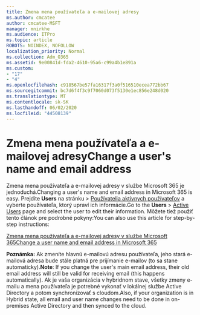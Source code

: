 ```yaml
---
title: Zmena mena používateľa a e-mailovej adresy
ms.author: cmcatee
author: cmcatee-MSFT
manager: mnirkhe
ms.audience: ITPro
ms.topic: article
ROBOTS: NOINDEX, NOFOLLOW
localization_priority: Normal
ms.collection: Adm_O365
ms.assetid: 9e00841d-fda2-4610-95a6-c99a4b1e891a
ms.custom:
- "17"
- "4"
ms.openlocfilehash: c918567be57fa16317f3a0f516510ecea772bb67
ms.sourcegitcommit: bc7d6f4f3c9f7060d073f5130e1ec856e248d020
ms.translationtype: MT
ms.contentlocale: sk-SK
ms.lasthandoff: 06/02/2020
ms.locfileid: "44508139"
---
```

# <a name="change-a-users-name-and-email-address"></a><span data-ttu-id="351eb-102">Zmena mena používateľa a e-mailovej adresy</span><span class="sxs-lookup"><span data-stu-id="351eb-102">Change a user's name and email address</span></span>

<span data-ttu-id="351eb-103">Zmena mena používateľa a e-mailovej adresy v službe Microsoft 365 je jednoduchá.</span><span class="sxs-lookup"><span data-stu-id="351eb-103">Changing a user's name and email address in Microsoft 365 is easy.</span></span> <span data-ttu-id="351eb-104">Prejdite **Users** na stránku \> [Používatelia aktívnych používateľov](https://go.microsoft.com/fwlink/p/?linkid=834822) a vyberte používateľa, ktorý upraví ich informácie.</span><span class="sxs-lookup"><span data-stu-id="351eb-104">Go to the **Users** \> [Active Users](https://go.microsoft.com/fwlink/p/?linkid=834822) page and select the user to edit their information.</span></span> <span data-ttu-id="351eb-105">Môžete tiež použiť tento článok pre podrobné pokyny:</span><span class="sxs-lookup"><span data-stu-id="351eb-105">You can also use this article for step-by-step instructions:</span></span>
  
[<span data-ttu-id="351eb-106">Zmena mena používateľa a e-mailovej adresy v službe Microsoft 365</span><span class="sxs-lookup"><span data-stu-id="351eb-106">Change a user name and email address in Microsoft 365</span></span>](https://docs.microsoft.com/microsoft-365/admin/add-users/change-a-user-name-and-email-address)
  
 <span data-ttu-id="351eb-107">**Poznámka:** Ak zmeníte hlavnú e-mailovú adresu používateľa, jeho stará e-mailová adresa bude stále platná pre prijímanie e-mailov (to sa stane automaticky).</span><span class="sxs-lookup"><span data-stu-id="351eb-107">**Note**: If you change the user's main email address, their old email address will still be valid for receiving email (this happens automatically).</span></span> <span data-ttu-id="351eb-108">Ak je vaša organizácia v hybridnom stave, všetky zmeny e-mailu a mena používateľa je potrebné vykonať v lokálnej službe Active Directory a potom synchronizovať s cloudom.</span><span class="sxs-lookup"><span data-stu-id="351eb-108">Also, if your organization is in Hybrid state, all email and user name changes need to be done in on-premises Active Directory and then synced to the cloud.</span></span>